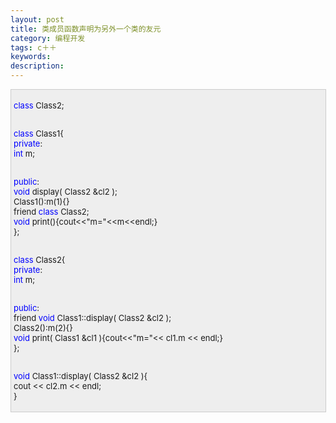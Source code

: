 ```yaml
---
layout: post
title: 类成员函数声明为另外一个类的友元
category: 编程开发
tags: c＋＋
keywords: 
description: 
---
```


<div
style="border-right:#cccccc 1px solid;padding-right:5px;border-top:#cccccc 1px solid;padding-left:4px;font-size:13px;padding-bottom:4px;border-left:#cccccc 1px solid;width:98%;word-break:break-all;padding-top:4px;border-bottom:#cccccc 1px solid;background-color:#eeeeee;">

<span style="color:#0000ff;">class</span> Class2;

\
 <span style="color:#0000ff;">class</span> Class1{ \
 <span style="color:#0000ff;">private</span>: \
     <span style="color:#0000ff;">int</span> m; 

\
 <span style="color:#0000ff;">public</span>: \
     <span style="color:#0000ff;">void</span> display( Class2 &cl2 ); \
     Class1():m(1){} \
     friend <span style="color:#0000ff;">class</span> Class2; \
     <span
style="color:#0000ff;">void</span> print(){cout\<\<"m="\<\<m\<\<endl;} \
 };

\
 <span style="color:#0000ff;">class</span> Class2{ \
 <span style="color:#0000ff;">private</span>: \
     <span style="color:#0000ff;">int</span> m; 

\
 <span style="color:#0000ff;">public</span>: \
     friend <span
style="color:#0000ff;">void</span> Class1::display( Class2 &cl2 ); \
     Class2():m(2){} \
     <span
style="color:#0000ff;">void</span> print( Class1 &cl1 ){cout\<\<"m="\<\< cl1.m \<\< endl;} \
 };

\
 <span
style="color:#0000ff;">void</span> Class1::display( Class2 &cl2 ){\
         cout \<\< cl2.m \<\< endl; \
 }

</div>







